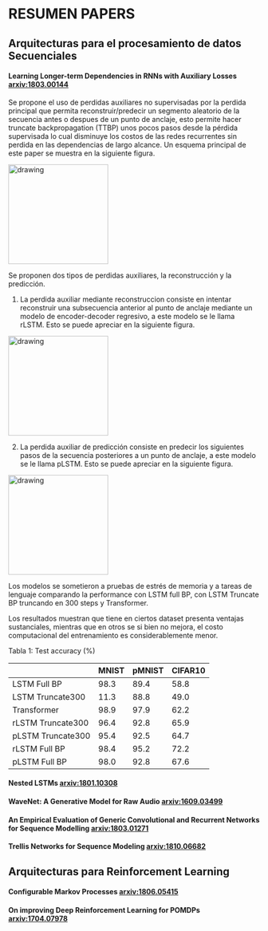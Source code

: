 # RESUMEN PAPERS

## Arquitecturas para el procesamiento de datos Secuenciales

#### Learning Longer-term Dependencies in RNNs with Auxiliary Losses [arxiv:1803.00144](https://arxiv.org/abs/1803.00144)

Se propone el uso de perdidas auxiliares no supervisadas por la perdida principal que permita reconstruir/predecir un segmento aleatorio de la secuencia antes o despues de un punto de anclaje, esto permite hacer truncate backpropagation (TTBP) unos pocos pasos desde la pérdida supervisada lo cual disminuye los costos de las redes recurrentes sin perdida en las dependencias de largo alcance. Un esquema principal de este paper se muestra en la siguiente figura.

<img src="Images/Aux_loss1.jpg" alt="drawing" width="200"/> 

Se proponen dos tipos de perdidas auxiliares, la reconstrucción y la predicción.

1) La perdida auxiliar mediante reconstruccion consiste en intentar reconstruir una subsecuencia anterior al punto de anclaje mediante un modelo de encoder-decoder regresivo, a este modelo se le llama rLSTM. Esto se puede apreciar en la siguiente figura.

<img src="Images/Aux_loss2.jpg" alt="drawing" width="200"/> 

2) La perdida auxiliar de predicción consiste en predecir los siguientes pasos de la secuencia posteriores a un punto de anclaje, a este modelo se le llama pLSTM. Esto se puede apreciar en la siguiente figura.

<img src="Images/Aux_loss3.jpg" alt="drawing" width="200"/> 

Los modelos se sometieron a pruebas de estrés de memoria y a tareas de lenguaje comparando la performance con LSTM full BP, con LSTM Truncate BP truncando en 300 steps y Transformer.

Los resultados muestran que tiene en ciertos dataset presenta ventajas sustanciales, mientras que en otros se si bien no mejora, el costo computacional del entrenamiento es considerablemente menor.

Tabla 1: Test accuracy (%)

|                   | MNIST | pMNIST | CIFAR10 |
|-------------------|-------|--------|---------|
| LSTM Full BP      | 98.3  | 89.4   | 58.8    |
| LSTM Truncate300  | 11.3  | 88.8   | 49.0    |
| Transformer       | 98.9  | 97.9   | 62.2    |
| rLSTM Truncate300 | 96.4  | 92.8   | 65.9    |
| pLSTM Truncate300 | 95.4  | 92.5   | 64.7    |
| rLSTM Full BP     | 98.4  | 95.2   | 72.2    |
| pLSTM Full BP     | 98.0  | 92.8   | 67.6    |

#### Nested LSTMs [arxiv:1801.10308](https://arxiv.org/abs/1801.10308)

#### WaveNet: A Generative Model for Raw Audio [arxiv:1609.03499](https://arxiv.org/abs/1609.03499)

#### An Empirical Evaluation of Generic Convolutional and Recurrent Networks for Sequence Modelling [arxiv:1803.01271](https://arxiv.org/abs/1803.01271)

#### Trellis Networks for Sequence Modeling [arxiv:1810.06682](https://arxiv.org/abs/1810.06682)


## Arquitecturas para Reinforcement Learning

#### Configurable Markov Processes [arxiv:1806.05415](https://arxiv.org/abs/1806.05415)

#### On improving Deep Reinforcement Learning for POMDPs [arxiv:1704.07978](https://arxiv.org/abs/1704.07978)
